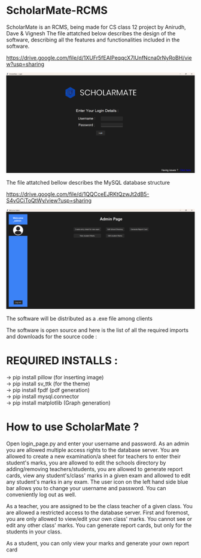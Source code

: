 # ScholarMate-RCMS

ScholarMate is an RCMS, being made for CS class 12 project by Anirudh, Dave & Vignesh
The file attatched below describes the design of the software, describing all the features and functionalities included in the software.

https://drive.google.com/file/d/1XUFr5fEAIPeqqcX7lUnfNcna0rNyRoBH/view?usp=sharing

![alt text](image.png)

The file attatched bellow describes the MySQL database structure

https://drive.google.com/file/d/1QQCceEJRKtQzwJt2dB5-S4vGCiToQtWy/view?usp=sharing

![alt text](image-1.png)

The software will be distributed as a .exe file among clients

The software is open source and here is the list of all the required imports and downloads for the source code : 

# REQUIRED INSTALLS : 

-> pip install pillow (for inserting image)<br />
-> pip install sv_ttk (for the theme)<br />
-> pip install fpdf (pdf generation)<br />
-> pip install mysql.connector<br />
-> pip install matplotlib (Graph generation)

# How to use ScholarMate ? 

Open login_page.py and enter your username and password. 
As an admin you are allowed multiple access rights to the database server. You are allowed to create a new examination/a sheet for teachers to enter their student's marks, you are allowed to edit the schools directory by adding/removing teachers/students, you are allowed to generate report cards, view any student's/class' marks in a given exam and allowed to edit any student's marks in any exam. The user icon on the left hand side blue bar allows you to change your username and password. You can conveniently log out as well. 

As a teacher, you are assigned to be the class teacher of a given class. You are allowed a restricted access to the database server. First and foremost, you are only allowed to view/edit your own class' marks. You cannot see or edit any other class' marks. You can generate report cards, but only for the students in your class.

As a student, you can only view your marks and generate your own report card
